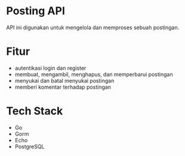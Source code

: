 # Posting API
API ini digunakan untuk mengelola dan memproses sebuah postingan.

# Fitur
- autentikasi login dan register
- membuat, mengambil, menghapus, dan memperbarui postingan
- menyukai dan batal menyukai postingan
- memberi komentar terhadap postingan

# Tech Stack
- Go
- Gorm
- Echo
- PostgreSQL

